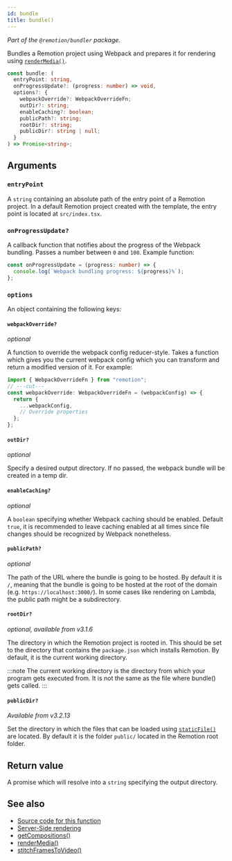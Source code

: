 ```yaml
---
id: bundle
title: bundle()
---
```


_Part of the `@remotion/bundler` package._

Bundles a Remotion project using Webpack and prepares it for rendering using [`renderMedia()`](/docs/renderer/render-media).

```ts
const bundle: (
  entryPoint: string,
  onProgressUpdate?: (progress: number) => void,
  options?: {
    webpackOverride?: WebpackOverrideFn;
    outDir?: string;
    enableCaching?: boolean;
    publicPath?: string;
    rootDir?: string;
    publicDir?: string | null;
  }
) => Promise<string>;
```

## Arguments

### `entryPoint`

A `string` containing an absolute path of the entry point of a Remotion project. In a default Remotion project created with the template, the entry point is located at `src/index.tsx`.

### `onProgressUpdate?`

A callback function that notifies about the progress of the Webpack bundling. Passes a number between `0` and `100`. Example function:

```ts twoslash
const onProgressUpdate = (progress: number) => {
  console.log(`Webpack bundling progress: ${progress}%`);
};
```

### `options`

An object containing the following keys:

#### `webpackOverride?`

_optional_

A function to override the webpack config reducer-style. Takes a function which gives you the current webpack config which you can transform and return a modified version of it. For example:

```ts twoslash
import { WebpackOverrideFn } from "remotion";
// ---cut---
const webpackOverride: WebpackOverrideFn = (webpackConfig) => {
  return {
    ...webpackConfig,
    // Override properties
  };
};
```

#### `outDir?`

_optional_

Specify a desired output directory. If no passed, the webpack bundle will be created in a temp dir.

#### `enableCaching?`

_optional_

A `boolean` specifying whether Webpack caching should be enabled. Default `true`, it is recommended to leave caching enabled at all times since file changes should be recognized by Webpack nonetheless.

#### `publicPath?`

_optional_

The path of the URL where the bundle is going to be hosted. By default it is `/`, meaning that the bundle is going to be hosted at the root of the domain (e.g. `https://localhost:3000/`). In some cases like rendering on Lambda, the public path might be a subdirectory.

#### `rootDir?`

_optional, available from v3.1.6_

The directory in which the Remotion project is rooted in. This should be set to the directory that contains the `package.json` which installs Remotion. By default, it is the current working directory.

:::note
The current working directory is the directory from which your program gets executed from. It is not the same as the file where bundle() gets called.
:::

#### `publicDir?`

_Available from v3.2.13_

Set the directory in which the files that can be loaded using [`staticFile()`](/docs/staticfile) are located. By default it is the folder `public/` located in the Remotion root folder.

## Return value

A promise which will resolve into a `string` specifying the output directory.

## See also

- [Source code for this function](https://github.com/remotion-dev/remotion/blob/main/packages/bundler/src/bundle.ts)
- [Server-Side rendering](/docs/ssr)
- [getCompositions()](/docs/renderer/get-compositions)
- [renderMedia()](/docs/renderer/render-media)
- [stitchFramesToVideo()](/docs/renderer/stitch-frames-to-video)
